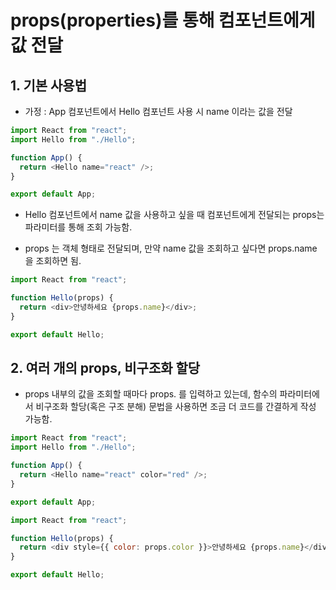 # props(properties)를 통해 컴포넌트에게 값 전달

## 1. 기본 사용법

- 가정 : App 컴포넌트에서 Hello 컴포넌트 사용 시 name 이라는 값을 전달

```js
import React from "react";
import Hello from "./Hello";

function App() {
  return <Hello name="react" />;
}

export default App;
```

- Hello 컴포넌트에서 name 값을 사용하고 싶을 때 컴포넌트에게 전달되는 props는 파라미터를 통해 조회 가능함.

- props 는 객체 형태로 전달되며, 만약 name 값을 조회하고 싶다면 props.name 을 조회하면 됨.

```js
import React from "react";

function Hello(props) {
  return <div>안녕하세요 {props.name}</div>;
}

export default Hello;
```

## 2. 여러 개의 props, 비구조화 할당

- props 내부의 값을 조회할 때마다 props. 를 입력하고 있는데, 함수의 파라미터에서 비구조화 할당(혹은 구조 분해) 문법을 사용하면 조금 더 코드를 간결하게 작성 가능함.

```js
import React from "react";
import Hello from "./Hello";

function App() {
  return <Hello name="react" color="red" />;
}

export default App;
```

```js
import React from "react";

function Hello(props) {
  return <div style={{ color: props.color }}>안녕하세요 {props.name}</div>;
}

export default Hello;
```
